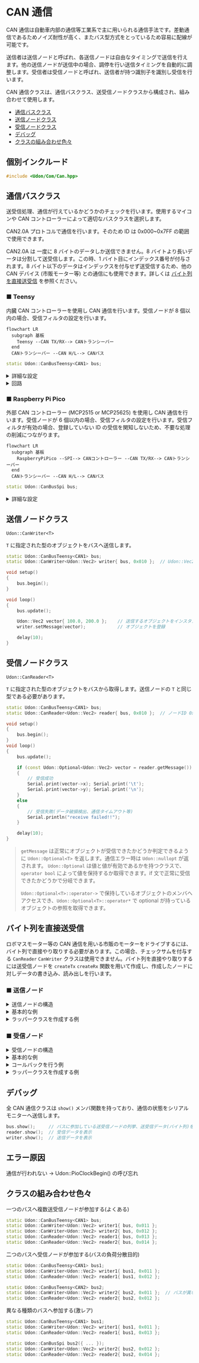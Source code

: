 # CAN 通信

CAN 通信は自動車内部の通信等工業系で主に用いられる通信手法です。差動通信であるためノイズ耐性が高く、またバス型方式をとっているため容易に配線が可能です。

送信者は送信ノードと呼ばれ、各送信ノードは自由なタイミングで送信を行えます。他の送信ノードが送信中の場合、調停を行い送信タイミングを自動的に調整します。受信者は受信ノードと呼ばれ、送信者が持つ識別子を識別し受信を行います。

CAN 通信クラスは、通信バスクラス、送受信ノードクラスから構成され、組み合わせて使用します。

- [通信バスクラス](#通信バスクラス)
- [送信ノードクラス](#送信ノードクラス)
- [受信ノードクラス](#受信ノードクラス)
- [デバッグ](#デバッグ)
- [クラスの組み合わせ色々](#クラスの組み合わせ色々)

## 個別インクルード

```cpp
#include <Udon/Com/Can.hpp>
```

## 通信バスクラス

送受信処理、通信が行えているかどうかのチェックを行います。使用するマイコンや CAN コントローラーによって適切なバスクラスを選択します。

CAN2.0A プロトコルで通信を行います。そのため ID は 0x000~0x7FF の範囲で使用できます。

CAN2.0A は 一度に 8 バイトのデータしか送信できません。8 バイトより長いデータは分割して送受信します。この時、1 バイト目にインデックス番号が付与されます。8 バイト以下のデータはインデックスを付与せず送受信するため、他の CAN デバイス (市販モーター等) との通信にも使用できます。詳しくは [バイト列を直接送受信](#バイト列を直接送受信) を参照ください。

### ■ Teensy

内臓 CAN コントローラーを使用し CAN 通信を行います。受信ノードが 8 個以内の場合、受信フィルタの設定を行います。

```mermaid
flowchart LR
  subgraph 基板
    Teensy --CAN TX/RX--> CANトランシーバー
  end
  CANトランシーバー --CAN H/L--> CANバス
```

```cpp
static Udon::CanBusTeensy<CAN1> bus;
```

<details>
<summary> 詳細な設定 </summary>

`Udon::CanBusTeensy::Config` 構造体を用いて詳細な設定が可能です。構造体は次のように定義されています。

```cpp
struct Config
{
    uint32_t transmitInterval = 5;            // 送信間隔 [ms]
    uint32_t transmitTimeout  = 100;          // 送信タイムアウト時間 [ms]
    uint32_t receiveTimeout   = 100;          // 受信タイムアウト時間 [ms]
    uint32_t canBaudrate      = 1'000'000;    // CAN通信速度 [bps]
};
```

```cpp
static Udon::CanBusTeensy<CAN1> bus({
    .transmitInterval = 5,
    .transmitTimeout  = 100,
    .receiveTimeout   = 100,
    .canBaudrate      = 1'000'000,
});
```

</details>

<details>
<summary> 回路 </summary>

Teensy4.0 + MCP2562 の例を示します。

- Teensy4.0 の CAN1 ポートと接続しています。
- 同じ名前の配線は内部的に接続されています。
- 終端抵抗の有無を切り替えられるようにする必要があります。
- MCP2562 の VIO 端子は、トランシーバー側 IO 端子の基準電源として機能します。マイコン側の IO 端子電圧（0〜3.3V）に一致するように、この端子は 3.3V に接続されています。

![image](https://github.com/udonrobo/UdonLibrary/assets/91818705/a4ec4c96-004a-41af-bd52-19bd71f41370)

</details>

### ■ Raspberry Pi Pico

外部 CAN コントローラー (MCP2515 or MCP25625) を使用し CAN 通信を行います。受信ノードが 6 個以内の場合、受信フィルタの設定を行います。受信フィルタが有効の場合、登録していない ID の受信を関知しないため、不要な処理の削減につながります。

```mermaid
flowchart LR
  subgraph 基板
    RaspberryPiPico --SPI--> CANコントローラー --CAN TX/RX--> CANトランシーバー
  end
  CANトランシーバー --CAN H/L--> CANバス
```

```cpp
static Udon::CanBusSpi bus;
```

<details>
<summary> 詳細な設定 </summary>

ピン設定等は設定値を格納するための構造体 `Udon::CanBusSpi::Config` を用いて設定します。これらの構造体は次のように定義されています。

```cpp
struct Config
{
    // SPI 関連
    spi_inst_t* channel     = spi_default;                // SPI チャンネル (spi0, spi1)
    uint8_t     cs          = PICO_DEFAULT_SPI_CSN_PIN;   // チップセレクトピン
    uint8_t     mosi        = PICO_DEFAULT_SPI_TX_PIN;    // MOSIピン (TX)
    uint8_t     miso        = PICO_DEFAULT_SPI_RX_PIN;    // MISOピン (RX)
    uint8_t     sck         = PICO_DEFAULT_SPI_SCK_PIN;   // クロックピン
    uint8_t     interrupt   = 20;                         // 受信割り込みピン
    uint32_t    spiClock    = 1'000'000;                  // SPIクロック周波数 [Hz]

    // CAN 関連
    uint32_t  transmitInterval  = 5;               // 送信間隔 [ms]
    uint32_t  transmitTimeout   = 100;             // 送信タイムアウト時間 [ms]
    uint32_t  receiveTimeout    = 100;             // 受信タイムアウト時間 [ms]
    CAN_SPEED canBaudrate       = CAN_1000KBPS;    // CAN通信速度
    CAN_CLOCK mcpClock          = MCP_16MHZ;       // トランシーバー動作クロック周波数 [Hz]
};
```

</details>

## 送信ノードクラス

`Udon::CanWriter<T>`

`T` に指定された型のオブジェクトをバスへ送信します。

```cpp
static Udon::CanBusTeensy<CAN1> bus;
static Udon::CanWriter<Udon::Vec2> writer{ bus, 0x010 };  // Udon::Vec2 をノードID 0x010 として送信

void setup()
{
    bus.begin();
}

void loop()
{
    bus.update();

    Udon::Vec2 vector{ 100.0, 200.0 };    // 送信するオブジェクトをインスタンス化
    writer.setMessage(vector);            // オブジェクトを登録

    delay(10);
}
```

## 受信ノードクラス

`Udon::CanReader<T>`

`T` に指定された型のオブジェクトをバスから取得します。送信ノードの `T` と同じ型である必要があります。

```cpp
static Udon::CanBusTeensy<CAN1> bus;
static Udon::CanReader<Udon::Vec2> reader{ bus, 0x010 };  // ノードID 0x010 から Udon::Vec2を受信

void setup()
{
    bus.begin();
}
void loop()
{
    bus.update();

    if (const Udon::Optional<Udon::Vec2> vector = reader.getMessage())  // データ取得
    {
        // 受信成功
        Serial.print(vector->x); Serial.print('\t');
        Serial.print(vector->y); Serial.print('\n');
    }
    else
    {
        // 受信失敗(データ破損検出、通信タイムアウト等)
        Serial.println("receive failed!!");
    }

    delay(10);
}
```

> `getMessage` は正常にオブジェクトが受信できたかどうか判定できるように `Udon::Optional<T>` を返します。通信エラー時は `Udon::nullopt` が返されます。
> `Udon::Optional` は値と値が有効であるかを持つクラスで、 `operator bool` によって値を保持するか取得できます。if 文で正常に受信できたかどうかで分岐できます。
>
> `Udon::Optional<T>::operator->` で保持しているオブジェクトのメンバへアクセスでき、`Udon::Optional<T>::operator*` で optional が持っているオブジェクトの参照を取得できます。

## バイト列を直接送受信

ロボマスモーター等の CAN 通信を用いる市販のモーターをドライブするには、バイト列で直接やり取りする必要があります。この場合、チェックサムを付与する `CanReader` `CanWriter` クラスは使用できません。バイト列を直接やり取りするには送受信ノードを `createTx` `createRx` 関数を用いて作成し、作成したノードに対しデータの書き込み、読み出しを行います。

### ■ 送信ノード

<details>
<summary> 送信ノードの構造 </summary>

```cpp
struct CanTxNode
{
    const uint32_t id;            // メッセージ ID (バスが書き込み、ユーザーが読み取り)

    std::vector<uint8_t> data;    // 送信データ (ユーザーが書き込み、バスが読み取り)

    uint32_t transmitMs;          // 最終通信時刻 (バスが書き込み、ユーザーが読み取り)
};
```

</details>

<details>
<summary> 基本的な例 </summary>

```cpp
static Udon::CanBusTeensy<CAN1> bus;

static Udon::CanTxNode* txNode = bus.createTx(0x000 /*id*/, 8 /*length*/);

void setup()
{
    bus.begin();
}

void loop()
{
    txNode->data[0] = 0x11;  // データを登録
    txNode->data[1] = 0x22;
    txNode->data[2] = 0x11;
    txNode->data[3] = 0x22;
    txNode->data[4] = 0x11;
    txNode->data[5] = 0x22;
    txNode->data[6] = 0x11;
    txNode->data[7] = 0x22;
    bus.update();
}
```

</details>

<details>
<summary> ラッパークラスを作成する例 </summary>

```cpp
#include <Udon.hpp>

class MyCanWriter
{
    Udon::CanTxNode* txNode;

public:
    MyCanWriter(Udon::ICanBus& bus, uint8_t id, size_t length)
        : txNode(bus.createTx(id, length))
    {
    }

    void update()
    {
        txNode->data[0] = 0x11;  // データを登録
        txNode->data[1] = 0x22;
    }
};

static Udon::CanBusTeensy<CAN1> bus;

static MyCanWriter writer{ bus, 0x000, 10 };

void setup()
{
    bus.begin();
}

void loop()
{
    bus.update();
    writer.update();
}
```

</details>

### ■ 受信ノード

<details>
<summary> 受信ノードの構造 </summary>

```cpp
struct CanRxNode
{
    const uint32_t id;           // メッセージID (バスが書き込み、ユーザーが読み取り)

    std::vector<uint8_t> data;   // 受信データ (バスが書き込み、ユーザーが読み取り)

    void (*onReceive)(void*);    // 受信時コールバック (ユーザーが書き込み)
    void* param;                 // コールバックパラメータ (ユーザーが書き込み)

    uint32_t transmitMs;         // 最終通信時刻 (バスが書き込み、ユーザーが読み取り)
};
```

</details>

<details>
<summary> 基本的な例 </summary>

```cpp
static Udon::CanBusTeensy<CAN1> bus;

static Udon::CanRxNode* rxNode = bus.createRx(0x000 /*id*/, 8 /*length*/);

void setup()
{
    bus.begin();
}

void loop()
{
    bus.update();

    Serial.print(rxNode->data[0]); Serial.print('\t');
    Serial.print(rxNode->data[1]); Serial.print('\t');
    Serial.print(rxNode->data[2]); Serial.print('\t');
    Serial.print(rxNode->data[3]); Serial.print('\t');
    Serial.print(rxNode->data[4]); Serial.print('\t');
    Serial.print(rxNode->data[5]); Serial.print('\t');
    Serial.print(rxNode->data[6]); Serial.print('\t');
    Serial.print(rxNode->data[7]); Serial.print('\n');
}
```

</details>

<details>
<summary> コールバックを行う例 </summary>

受信ノードには、受信時に呼び出すコールバック関数を登録できます。8 バイトより長いバイト列は複数のフレームに分割されて送信されます。この時、コールバック関数が呼び出されるのは最終フレーム受信時です。

コールバック関数には `param` メンバを通じて任意の void ポインタを渡せます。以下の例では CanRxNode ポインタを渡しています。

```cpp
static Udon::CanBusTeensy<CAN1> bus;

static Udon::CanRxNode* rxNode = bus.createRx(0x000 /*id*/, 8 /*length*/);

// コールバック関数
void onReceive(void* param)
{
    auto node = static_cast<Udon::CanRxNode*>(param);   // 受信ノードを void ポインタから復元

    Serial.print(node->id); Serial.print('\t');

    Serial.print(node->data[0]); Serial.print('\t');
    Serial.print(node->data[1]); Serial.print('\t');
    Serial.print(node->data[2]); Serial.print('\t');
    Serial.print(node->data[3]); Serial.print('\t');
    Serial.print(node->data[4]); Serial.print('\t');
    Serial.print(node->data[5]); Serial.print('\t');
    Serial.print(node->data[6]); Serial.print('\t');
    Serial.print(node->data[7]); Serial.print('\n');
}

void setup()
{
    bus.begin();

    rxNode->onReceive = onReceive;   // 受信時コールバック関数を登録
    rxNode->param     = rxNode;      // コールバック関数の引数へ受信ノードを渡すよう指定
}

void loop()
{
    bus.update();
}
```

</details>

<details>
<summary> ラッパークラスを作成する例 </summary>

`param` メンバを通じて this ポインタを渡すことで、メンバ関数の呼び出しが可能です。`CanReader` クラスもこの機能を用いてメンバ関数のコールバックを行っています。

```cpp
#include <Udon.hpp>

class MyCanReader
{
    Udon::CanRxNode* rxNode;

    int16_t value;

public:
    MyCanReader(Udon::ICanBus& bus, uint8_t id, size_t length)
        : rxNode(bus.createRx(id, length))
    {
        rxNode->onReceive = onReceive;
        rxNode->param = this;   // this ポインタを登録
    }

    MyCanReader(const MyCanReader& other)
        : rxNode(other.rxNode)
    {
        rxNode.param = this;   // コピーされた場合、インスタンスが変わるので this ポインタを登録しなおす。
    }

    void update()
    {
        Serial.println(value);
    }

    static void onReceive(void* param)
    {
        auto self = static_cast<MyCanReader*>(param);  // this ポインタを復元
        self->value = (self->rxNode->data[0] << 8) | self->rxNode->data[1];
    }
};

static Udon::CanBusTeensy<CAN1> bus;

static MyCanReader reader{ bus, 0x000, 10 };

void setup()
{
    bus.begin();
}

void loop()
{
    bus.update();
    reader.update();
}
```

</details>

## デバッグ

全 CAN 通信クラスは `show()` メンバ関数を持っており、通信の状態をシリアルモニターへ送信します。

```cpp
bus.show();     // バスに参加している送受信ノードの列挙、送受信データ(バイト列)を表示
reader.show();  // 受信データを表示
writer.show();  // 送信データを表示
```

## エラー原因

通信が行われない -> Udon::PioClockBegin() の呼び忘れ

## クラスの組み合わせ色々

一つのバスへ複数送受信ノードが参加する(よくある)

```cpp
static Udon::CanBusTeensy<CAN1> bus;
static Udon::CanWriter<Udon::Vec2> writer1{ bus, 0x011 };
static Udon::CanWriter<Udon::Vec2> writer2{ bus, 0x012 };
static Udon::CanReader<Udon::Vec2> reader1{ bus, 0x013 };
static Udon::CanReader<Udon::Vec2> reader2{ bus, 0x014 };
```

二つのバスへ受信ノードが参加する(バスの負荷分散目的)

```cpp
static Udon::CanBusTeensy<CAN1> bus1;
static Udon::CanWriter<Udon::Vec2> writer1{ bus1, 0x011 };
static Udon::CanReader<Udon::Vec2> reader1{ bus1, 0x012 };

static Udon::CanBusTeensy<CAN2> bus2;
static Udon::CanWriter<Udon::Vec2> writer2{ bus2, 0x011 };  // バスが異なるのでID重複してもOK
static Udon::CanReader<Udon::Vec2> reader2{ bus2, 0x012 };
```

異なる種類のバスへ参加する(激レア)

```cpp
static Udon::CanBusTeensy<CAN1> bus1;
static Udon::CanWriter<Udon::Vec2> writer1{ bus1, 0x011 };
static Udon::CanReader<Udon::Vec2> reader1{ bus1, 0x013 };

static Udon::CanBusSpi bus2({ ... });
static Udon::CanWriter<Udon::Vec2> writer2{ bus2, 0x012 };
static Udon::CanReader<Udon::Vec2> reader2{ bus2, 0x014 };
```
